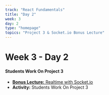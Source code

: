```yaml
---
track: "React Fundamentals"
title: "Day 2"
week: 3
day: 2
type: "homepage"
topics: "Project 3 & Socket.io Bonus Lecture"
---
```



# Week 3 - Day 2

#### Students Work On Project 3
- [**Bonus Lecture:** Realtime with Socket.io](/react-fundamentals/week-3/day-2/lecture-materials/realtime-with-socket-io)
- **Activity:** Students Work On Project 3
